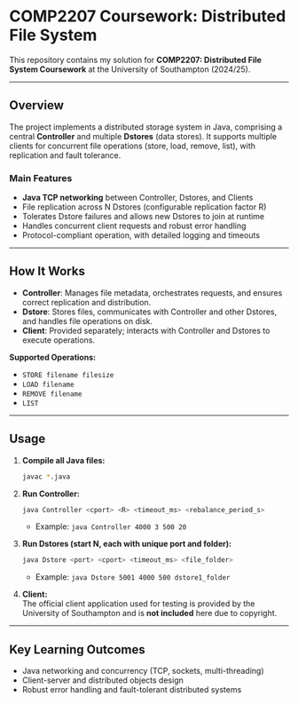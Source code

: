 # COMP2207 Coursework: Distributed File System

This repository contains my solution for **COMP2207: Distributed File System Coursework** at the University of Southampton (2024/25).

---

## Overview

The project implements a distributed storage system in Java, comprising a central **Controller** and multiple **Dstores** (data stores). It supports multiple clients for concurrent file operations (store, load, remove, list), with replication and fault tolerance.

### Main Features

- **Java TCP networking** between Controller, Dstores, and Clients
- File replication across N Dstores (configurable replication factor R)
- Tolerates Dstore failures and allows new Dstores to join at runtime
- Handles concurrent client requests and robust error handling
- Protocol-compliant operation, with detailed logging and timeouts

---

## How It Works

- **Controller**: Manages file metadata, orchestrates requests, and ensures correct replication and distribution.
- **Dstore**: Stores files, communicates with Controller and other Dstores, and handles file operations on disk.
- **Client**: Provided separately; interacts with Controller and Dstores to execute operations.

**Supported Operations:**
- `STORE filename filesize`
- `LOAD filename`
- `REMOVE filename`
- `LIST`

---

## Usage

1. **Compile all Java files:**
   ```bash
   javac *.java
   ```

2. **Run Controller:**
   ```bash
   java Controller <cport> <R> <timeout_ms> <rebalance_period_s>
   ```
   - Example: `java Controller 4000 3 500 20`

3. **Run Dstores (start N, each with unique port and folder):**
   ```bash
   java Dstore <port> <cport> <timeout_ms> <file_folder>
   ```
   - Example: `java Dstore 5001 4000 500 dstore1_folder`

4. **Client:**  
   The official client application used for testing is provided by the University of Southampton and is **not included** here due to copyright.

---


## Key Learning Outcomes

- Java networking and concurrency (TCP, sockets, multi-threading)
- Client-server and distributed objects design
- Robust error handling and fault-tolerant distributed systems
